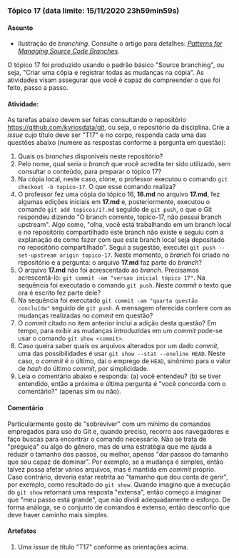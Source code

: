 ### Tópico 17 (data limite: **15/11/2020 23h59min59s**)

#### Assunto

- Ilustração de _branching_. Consulte o artigo para detalhes: [_Patterns for Managing Source Code Branches_](https://martinfowler.com/articles/branching-patterns.html).

O tópico 17 foi produzido usando o padrão básico "Source branching", ou seja, "Criar uma cópia e registrar todas as mudanças na cópia". As atividades visam
assegurar que você é capaz de compreender o que foi feito, passo a passo.

#### Atividade:

As tarefas abaixo devem ser feitas consultando o repositório https://github.com/kyriosdata/git, ou seja, o repositório da disciplina. Crie a _issue_ cujo
título deve ser "T17" e no corpo, responda cada uma das questões abaixo (numere as respostas conforme a pergunta em questão):

1. Quais os _branches_ disponíveis neste repositório?
1. Pelo nome, qual seria o _branch_ que você acredita ter sido utilizado, sem consultar o conteúdo, para preparar o tópico 17?
1. Na cópia local, neste caso, clone, o professor executou o comando `git checkout -b topico-17`. O que esse comando realiza?
1. O professor fez uma cópia do tópico 16, **16.md** no arquivo **17.md**,
   fez algumas edições iniciais em **17.md** e, posteriormente, executou o comando `git add topicos/17.md` seguido de `git push`, o que o Git respondeu dizendo "O branch corrente, topico-17, não possui branch upstream". Algo como, "olha, você está trabalhando em um branch local e no repositório compartilhado este branch não existe e seguiu com a explanação de como fazer com que este
   branch local seja depositado no repositório compartilhado". Segui a sugestão, executei `git push --set-upstream origin topico-17`. Neste momento, o _branch_ foi criado no repositório e a pergunta: o arquivo **17.md** faz parte do _branch_?
1. O arquivo **17.md** não foi acrescentado ao _branch_. Precisamos acrescentá-lo: `git commit -am "versao inicial tópico 17"`. Na sequência foi executado o comando `git push`. Neste _commit_ o texto que ora é escrito fez parte dele?
1. Na sequência foi executado `git commit -am "quarta questão concluída"` seguido de `git push`. A mensagem oferecida confere com as mudanças realizadas no _commit_ em questão?
1. O _commit_ citado no item anterior inclui a adição desta questão? Em tempo, para exibir as mudanças introduzidas em um _commit_ pode-se usar o comando `git show <commit>`.
1. Caso queira saber quais os arquivos alterados por um dado _commit_, uma das possibilidades é usar `git show --stat --oneline HEAD`. Neste caso, o _commit_ é o último, daí o emprego de `HEAD`, sinônimo para o valor de _hash_ do último _commit_, por simplicidade.
1. Leia o comentário abaixo e responda: (a) você entendeu? (b) se tiver entendido, então a próxima e última pergunta é "você concorda com o comentário?" (apenas sim ou não).

#### Comentário

Particularmente gosto de "sobreviver" com um mínimo de comandos empregados para uso do Git e, quando preciso, recorro aos navegadores e faço buscas para encontrar o comando necessário. Não se trata de "preguiça" ou algo do gênero,
mas de uma estratégia que me ajuda a reduzir o tamanho dos passos, ou melhor,
apenas "dar passos do tamanho que sou capaz de dominar". Por exemplo, se a mudança é simples, então talvez possa afetar vários arquivos, mas é mantida em _commit_ próprio. Caso contrário, deveria estar restrita ao "tamanho que dou conta de gerir", por exemplo, como resultado do `git show`. Quando imagino que a execução do `git show` retornará uma resposta "extensa", então começo a imaginar que "meu passo está grande", que não dividi adequadamente o esforço. De forma análoga, se o conjunto de comandos é extenso, então desconfio que deve haver caminho mais simples.

#### Artefatos

1. Uma _issue_ de título "T17" conforme as orientações acima.
